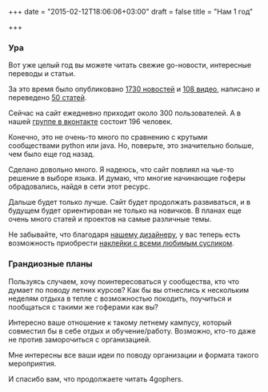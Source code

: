 +++
date = "2015-02-12T18:06:06+03:00"
draft = false
title = "Нам 1 год"

+++

<h3>Ура</h3>

<p>Вот уже целый год вы можете читать свежие go-новости, интересные переводы и статьи.</p>

<p>За это время было опубликовано <a href="http://4gophers.com/news">1730 новостей</a> и <a href="http://4gophers.com/video">108 видео</a>, написано и переведено <a href="http://4gophers.com/articles">50 статей</a>.</p>

<p>Сейчас на сайт ежедневно приходит около 300 пользователей. А в нашей <a href="https://vk.com/golang">группе в вконтакте</a> состоит 196 человек.</p>

<p>Конечно, это не очень-то много по сравнению с крутыми сообществами python или java. Но, поверьте, это значительно больше, чем было еще год назад.</p>

<p>Сделано довольно много. Я надеюсь, что сайт повлиял на чье-то решение в выборе языка. И думаю, что многие начинающие гоферы обрадовались, найдя в сети этот ресурс.</p>

<p>Дальше будет только лучше. Сайт будет продолжать развиваться, и в будущем будет ориентирован не только на новичков. В планах еще очень много статей и проектов на самые различные темы.</p>

<p>Не забывайте, что благодаря <a href="https://www.behance.net/misslena">нашему дизайнеру</a>, у вас теперь есть возможность приобрести <a href="http://4gophers.com/shop">наклейки с всеми любимым сусликом</a>.</p>

<h3>Грандиозные планы</h3>

<p>Пользуясь случаем, хочу поинтересоваться у сообщества, кто что думает по поводу летних курсов? Как бы вы отнеслись к нескольким неделям отдыха в тепле с возможностью покодить, поучиться и пообщаться с такими же гоферами как вы?</p>

<p>Интересно ваше отношение к такому летнему кампусу, который совместил бы в себе отдых и обучение/работу. Возможно, кто-то даже не против заморочиться с организацией.</p>

<p>Мне интересны все ваши идеи по поводу организации и формата такого мероприятия.</p>

<p>И спасибо вам, что продолжаете читать 4gophers.</p>
